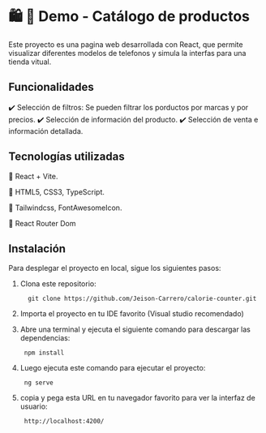 # 🛍️  🛒  Demo - Catálogo de productos

Este proyecto es una pagina web desarrollada con React, que permite visualizar diferentes modelos de telefonos y simula la interfas para una tienda vitual.

## Funcionalidades

✔️ Selección de filtros: Se pueden filtrar los porductos por marcas y por precios.
✔️ Selección de información del producto.
✔️ Selección de venta e información detallada.


## Tecnologías utilizadas

🔹 React + Vite.

🔹 HTML5, CSS3, TypeScript.

🔹 Tailwindcss, FontAwesomeIcon.

🔹 React Router Dom

## Instalación

Para desplegar el proyecto en local, sigue los siguientes pasos:

1. Clona este repositorio:
   
         git clone https://github.com/Jeison-Carrero/calorie-counter.git
   
2. Importa el proyecto en tu IDE favorito (Visual studio recomendado)
 
3. Abre una terminal y ejecuta el siguiente comando para descargar las dependencias:
   
        npm install
   
3. Luego ejecuta este comando para ejecutar el proyecto:
   
        ng serve

4. copia y pega esta URL en tu navegador favorito para ver la interfaz de usuario:

        http://localhost:4200/   

